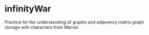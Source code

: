 # infinityWar
Practice for the understanding of graphs and adjacency matrix graph storage with characters from Marvel.

